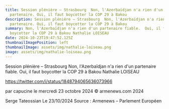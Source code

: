 ```yaml
---
title: Session plénière – Strasbourg  Non, l'Azerbaïdjan n'a rien d'un
  partenaire. Oui, il faut boycotter la COP 29 à Bakou
description: Session plénière – Strasbourg  Non, l'Azerbaïdjan n'a rien d'un
  partenaire. Oui, il faut boycotter la COP 29 à Bakou
summary: Non, l'Azerbaïdjan n'a rien d'un partenaire fiable.  Oui, il faut
  boycotter la COP 29 à Bakou Nathalie LOISEAU
date: 2024-10-23T19:47:52.125Z
thumbnailImagePosition: left
thumbnailImage: assets/img/nathalie-loiseau.png
image: assets/img/nathalie-loiseau.png
---
```

Session plénière – Strasbourg
Non, l'Azerbaïdjan n'a rien d'un partenaire fiable. 
Oui, il faut boycotter la COP 29 à Bakou
Nathalie LOISEAU


https://twitter.com/i/status/1848794065636073966



par capucine le mercredi 23 octobre 2024
© armenews.com 2024


Serge Tateossian  Le 23/10/2024     Source : Armenews – Parlement Européen